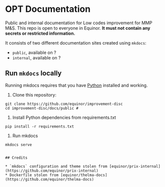 # OPT Documentation

Public and internal documentation for Low codes improvement for MMP M&S. This repo is open to everyone in Equinor. **It must not contain any secrets or restricted information.**

It consists of two different documentation sites created using `mkdocs`:

* `public`, available on ?
* `internal`, available on ?

## Run ``mkdocs`` locally

Running mkdocs requires that you have [Python](https://wiki.equinor.com/wiki/index.php/Software:Python) installed and working.

1. Clone this repository:

```console
git clone https://github.com/equinor/improvement-disc
cd improvement-disc/docs/public # 
```

1. Install Python dependencies from requirements.txt

```console
pip install -r requirements.txt
```

1. Run mkdocs

```console
mkdocs serve
```


```

## Credits

* `mkdocs` configuration and theme stolen from [equinor/prix-internal](https://github.com/equinor/prix-internal)
* Dockerfile stolen from [equinor/thelma-docs](https://github.com/equinor/thelma-docs)